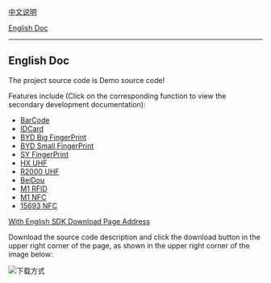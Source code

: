 
[中文说明](https://coding.net/u/CoreWise/p/CoreWiseDemo/git/blob/master/readme_zh.md)


[English Doc](https://coding.net/u/CoreWise/p/CoreWiseDemo/git/blob/master/readme_en.md)


---


## English Doc



The project source code is Demo source code!


Features include (Click on the corresponding function to view the secondary development documentation):

- [BarCode]()
- [IDCard]()
- [BYD Big FingerPrint]()
- [BYD Small FingerPrint]()
- [SY FingerPrint]()
- [HX UHF]()
- [R2000 UHF]()
- [BeiDou]()
- [M1 RFID]()
- [M1 NFC]()
- [15693 NFC]()


[With English SDK Download Page Address](https://git.coding.net/CoreWise/SDK.git)


Download the source code description and click the download button in the upper right corner of the page, as shown in the upper right corner of the image below:

![下载方式](https://i.loli.net/2019/05/05/5cce430445736.png)

